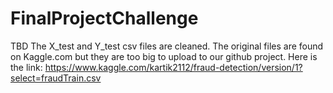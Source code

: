 # FinalProjectChallenge
TBD
The X_test and Y_test csv files are cleaned. The original files are found on Kaggle.com but they are too big to upload to our github project. Here is the link: https://www.kaggle.com/kartik2112/fraud-detection/version/1?select=fraudTrain.csv 
